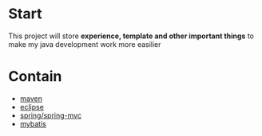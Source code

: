 # Start
This project will store __experience, template and other important things__ to make my java development work more easilier

# Contain
* [maven](https://github.com/neilChenXie/java_dev/tree/master/maven)
* [eclipse](https://github.com/neilChenXie/java_dev/tree/master/eclipse)
* [spring/spring-mvc]()
* [mybatis](https://github.com/neilChenXie/java_dev/tree/master/mybatis)
